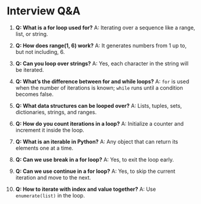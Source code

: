 # Interview Q&A

1. **Q: What is a for loop used for?**
A: Iterating over a sequence like a range, list, or string.

2. **Q: How does range(1, 6) work?**
A: It generates numbers from 1 up to, but not including, 6.

3. **Q: Can you loop over strings?**
A: Yes, each character in the string will be iterated.

4. **Q: What’s the difference between for and while loops?**
A: `for` is used when the number of iterations is known; `while` runs until a condition becomes false.

5. **Q: What data structures can be looped over?**
A: Lists, tuples, sets, dictionaries, strings, and ranges.

6. **Q: How do you count iterations in a loop?**
A: Initialize a counter and increment it inside the loop.

7. **Q: What is an iterable in Python?**
A: Any object that can return its elements one at a time.

8. **Q: Can we use break in a for loop?**
A: Yes, to exit the loop early.

9. **Q: Can we use continue in a for loop?**
A: Yes, to skip the current iteration and move to the next.

10. **Q: How to iterate with index and value together?**
A: Use `enumerate(list)` in the loop.
